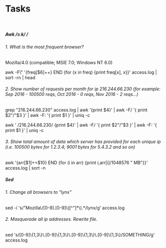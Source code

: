 # Tasks
​
<h5> Awk /ɔːk/ /<h5>
<h6> 1. What is the most frequent browser?</h6>
<p>Mozilla/4.0 (compatible; MSIE 7.0; Windows NT 6.0)</p>
 <p> awk -F\" '{freq[$6]++} END {for (x in freq) {print freq[x], x}}' access.log | sort -rn | head</p>
<h6> 2. Show number of requests per month for ip 216.244.66.230 (for example: Sep 2016 - 100500 reqs, Oct 2016 - 0 reqs, Nov 2016 - 2 reqs...)</h6>
<p>grep "216.244.66.230" access.log | awk '{print $4}' | awk -F/ '{ print $2"/"$3 }' | awk -F: '{ print $1 }' |  uniq -c</p>
<p>awk ' /216.244.66.230/ {print $4}' | awk -F/ '{ print $2"/"$3 }' | awk -F: '{ print $1 }' |  uniq -c</p>
<h6> 3. Show total amount of data which server has provided for each unique ip (i.e. 100500 bytes for 1.2.3.4; 9001 bytes for 5.4.3.2 and so on)</h6>
​awk '{arr[$1]+=$10} END {for (i in arr) {print i,arr[i]/1048576 " MB"}}' access.log | sort -n
<h5> Sed </h5>
<h6>1. Change all browsers to "lynx"</h6>
sed -i 's/"Mozilla\/[0-9].[0-9]\([^"]*\).*/lynx/g' access.log
<h6>2. Masquerade all ip addresses. Rewrite file.</h6>
sed 's/[0-9]\{1,3\}\.[0-9]\{1,3\}\.[0-9]\{1,3\}\.[0-9]\{1,3\}/SOMETHING/g' access.log
